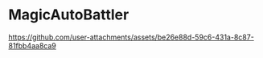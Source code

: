 # MagicAutoBattler



https://github.com/user-attachments/assets/be26e88d-59c6-431a-8c87-81fbb4aa8ca9

